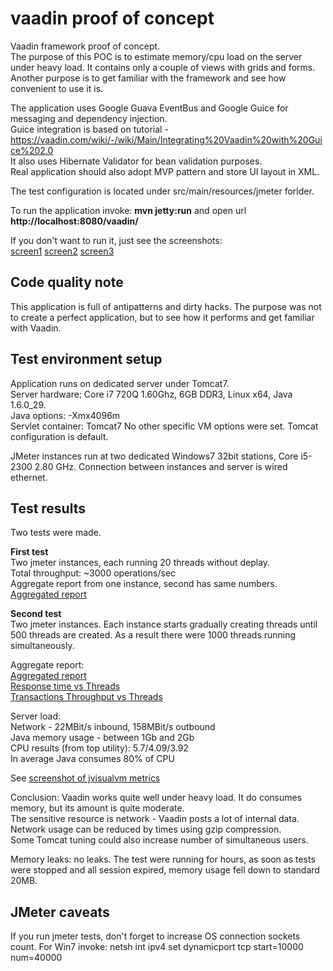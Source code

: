 vaadin proof of concept
======

Vaadin framework proof of concept.  
The purpose of this POC is to estimate memory/cpu load on the server under heavy load. It contains only a couple of views with grids and forms.  
Another purpose is to get familiar with the framework and see how convenient to use it is.
 
The application uses Google Guava EventBus and Google Guice for messaging and dependency injection.  
Guice integration is based on tutorial - https://vaadin.com/wiki/-/wiki/Main/Integrating%20Vaadin%20with%20Guice%202.0    
It also uses Hibernate Validator for bean validation purposes.  
Real application should also adopt MVP pattern and store UI layout in XML.

The test configuration is located under src/main/resources/jmeter forlder.

To run the application invoke: **mvn jetty:run** and open url **http://localhost:8080/vaadin/**

If you don't want to run it, just see the screenshots:  
[screen1](http://clip2net.com/s/2bEUF)
[screen2](http://clip2net.com/s/2bEVs)
[screen3](http://clip2net.com/s/2bEW8)

Code quality note
------
This application is full of antipatterns and dirty hacks. The purpose 
was not to create a perfect application, but to see how it performs and get familiar with Vaadin. 
 


Test environment setup
------
Application runs on dedicated server under Tomcat7.     
Server hardware: Core i7 720Q 1.60Ghz, 6GB DDR3, Linux x64, Java 1.6.0_29.    
Java options: -Xmx4096m  
Servlet container: Tomcat7
No other specific VM options were set. Tomcat configuration is default.    

JMeter instances run at two dedicated Windows7 32bit stations, Core i5-2300 2.80 GHz.
Connection between instances and server is wired ethernet.

Test results
-----
Two tests were made.

**First test**  
Two jmeter instances, each running 20 threads without deplay.  
Total throughput: ~3000 operations/sec  
Aggregate report from one instance, second has same numbers.  
[Aggregated report](http://clip2net.com/s/2bxsP)

**Second test**  
Two jmeter instances. Each instance starts gradually creating threads until 500 threads are created. 
As a result there were 1000 threads running simultaneously.

Aggregate report:  
[Aggregated report](http://clip2net.com/s/2bH0I)  
[Response time vs Threads](http://clip2net.com/s/2bHe4)  
[Transactions Throughput vs Threads](http://clip2net.com/s/2bHeK) 

Server load:  
Network - 22MBit/s inbound, 158MBit/s outbound  
Java memory usage - between 1Gb and 2Gb  
CPU results (from top utility): 5.7/4.09/3.92  
In average Java consumes 80% of CPU  

See [screenshot of jvisualvm metrics](http://krot.od.ua/visualvm.png)

Conclusion: Vaadin works quite well under heavy load. It do consumes memory, but its amount is quite moderate.  
The sensitive resource is network - Vaadin posts a lot of internal data.   
Network usage can be reduced by times using gzip compression.  
Some Tomcat tuning could also increase number of simultaneous users.   

Memory leaks: no leaks. The test were running for hours, as soon as tests were stopped and all session expired, memory usage fell down to standard 20MB.

JMeter caveats
------
If you run jmeter tests, don't forget to increase OS connection sockets count. For Win7 invoke:
netsh int ipv4 set dynamicport tcp start=10000 num=40000  


